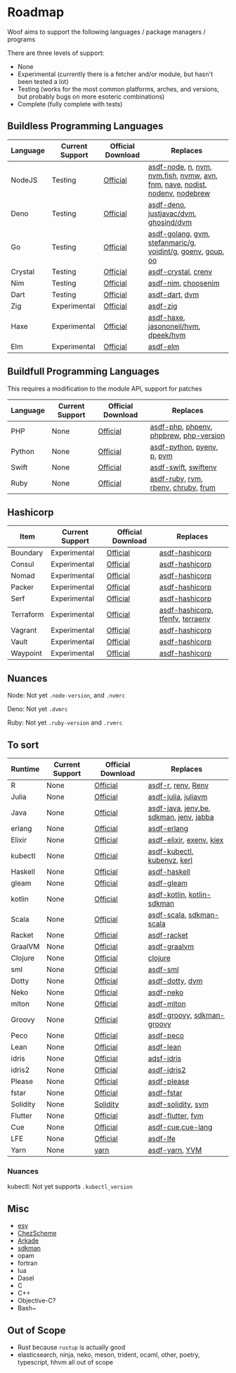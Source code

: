 # Roadmap

Woof aims to support the following languages / package managers / programs

There are three levels of support:

- None
- Experimental (currently there is a fetcher and/or module, but hasn't been tested a lot)
- Testing (works for the most common platforms, arches, and versions, but probably bugs on more esoteric combinations)
- Complete (fully complete with tests)

## Buildless Programming Languages

| Language | Current Support | Official Download                                   | Replaces                                                                                                                                                                                                                                                                                                                                                                                                                                                                               |
| -------- | --------------- | --------------------------------------------------- | -------------------------------------------------------------------------------------------------------------------------------------------------------------------------------------------------------------------------------------------------------------------------------------------------------------------------------------------------------------------------------------------------------------------------------------------------------------------------------------- |
| NodeJS   | Testing         | [Official](https://github.com/nodejs/node)          | [asdf-node](https://github.com/asdf-vm/asdf-node), [n](https://github.com/tj/n), [nvm](https://github.com/nvm-sh/nvm), [nvm.fish](https://github.com/jorgebucaran/nvm.fish), [nvmw](https://github.com/hakobera/nvmw), [avn](https://github.com/wbyoung/avn), [fnm](https://github.com/Schniz/fnm), [nave](https://github.com/isaacs/nave), [nodist](https://github.com/nullivex/nodist), [nodenv](https://github.com/nodenv/nodenv), [nodebrew](https://github.com/hokaccha/nodebrew) |
| Deno     | Testing         | [Official](https://github.com/denoland/deno)        | [asdf-deno](https://github.com/asdf-community/asdf-deno), [justjavac/dvm](https://github.com/justjavac/dvm), [ghosind/dvm](https://github.com/ghosind/dvm)                                                                                                                                                                                                                                                                                                                             |
| Go       | Testing         | [Official](https://github.com/google/go-github)     | [asdf-golang](https://github.com/kennyp/asdf-golang), [gvm](https://github.com/moovweb/gvm), [stefanmaric/g](https://github.com/stefanmaric/g), [voidint/g](https://github.com/voidint/g), [goenv](https://github.com/syndbg/goenv), [goup](https://github.com/owenthereal/goup), [oo](https://github.com/hit9/oo)                                                                                                                                                                     |
| Crystal  | Testing         | [Official](https://github.com/crystal-lang/crystal) | [asdf-crystal](https://github.com/asdf-community/asdf-crystal), [crenv](https://github.com/crenv/crenv)                                                                                                                                                                                                                                                                                                                                                                                |
| Nim      | Testing         | [Official](https://github.com/nim-lang/Nim)         | [asdf-nim](https://github.com/asdf-community/asdf-nim), [choosenim](https://github.com/dom96/choosenim)                                                                                                                                                                                                                                                                                                                                                                                |
| Dart     | Testing         | [Official](https://dart.dev)                        | [asdf-dart](https://github.com/PatOConnor43/asdf-dart), [dvm](https://github.com/cbracken/dvm)                                                                                                                                                                                                                                                                                                                                                                                         |
| Zig      | Experimental    | [Official](https://github.com/ziglang/zig)          | [asdf-zig](https://github.com/cheetah/asdf-zig)                                                                                                                                                                                                                                                                                                                                                                                                                                        |
| Haxe     | Experimental    | [Official](https://haxe.org/download)               | [asdf-haxe](https://github.com/asdf-community/asdf-haxe), [jasononeil/hvm](https://github.com/jasononeil/hvm), [dpeek/hvm](https://github.com/dpeek/hvm)                                                                                                                                                                                                                                                                                                                               |
| Elm      | Experimental    | [Official](https://github.com/elm/compiler)         | [asdf-elm](https://github.com/asdf-community/asdf-elm)                                                                                                                                                                                                                                                                                                                                                                                                                                 |

## Buildfull Programming Languages

This requires a modification to the module API, support for patches

| Language | Current Support | Official Download                             | Replaces                                                                                                                                                                                                   |
| -------- | --------------- | --------------------------------------------- | ---------------------------------------------------------------------------------------------------------------------------------------------------------------------------------------------------------- |
| PHP      | None            | [Official](https://github.com/php/php-src)    | [asdf-php](https://github.com/asdf-community/asdf-php), [phpenv](https://github.com/phpenv/phpenv), [phpbrew](https://github.com/phpbrew/phpbrew), [php-version](https://github.com/wilmoore/php-version)  |
| Python   | None            | [Official](https://github.com/python/cpython) | [asdf-python](https://github.com/asdf-vm/asdf-python), [pyenv](https://github.com/pyenv/pyenv), [p](https://github.com/qw3rtman/p), [pvm](https://github.com/DrPandemic/pvm)                               |
| Swift    | None            | [Official](https://github.com/apple/swift)    | [asdf-swift](https://github.com/fcrespo82/asdf-swift), [swiftenv](https://github.com/kylef/swiftenv)                                                                                                       |
| Ruby     | None            | [Official](https://github.com/ruby/ruby)      | [asdf-ruby](https://github.com/asdf-vm/asdf-ruby), [rvm](https://rvm.io), [rbenv](https://github.com/rbenv/rbenv), [chruby](https://github.com/postmodern/chruby), [frum](https://github.com/TaKO8Ki/frum) |

## Hashicorp

| Item      | Current Support | Official Download                                    | Replaces                                                                                                                                                       |
| --------- | --------------- | ---------------------------------------------------- | -------------------------------------------------------------------------------------------------------------------------------------------------------------- |
| Boundary  | Experimental    | [Official](https://www.boundaryproject.io/downloads) | [asdf-hashicorp](https://github.com/asdf-community/asdf-hashicorp)                                                                                             |
| Consul    | Experimental    | [Official](https://www.consul.io/downloads)          | [asdf-hashicorp](https://github.com/asdf-community/asdf-hashicorp)                                                                                             |
| Nomad     | Experimental    | [Official](https://www.nomad.io/downloads)           | [asdf-hashicorp](https://github.com/asdf-community/asdf-hashicorp)                                                                                             |
| Packer    | Experimental    | [Official](https://www.packer.io/downloads)          | [asdf-hashicorp](https://github.com/asdf-community/asdf-hashicorp)                                                                                             |
| Serf      | Experimental    | [Official](https://www.serf.io/downloads.html)       | [asdf-hashicorp](https://github.com/asdf-community/asdf-hashicorp)                                                                                             |
| Terraform | Experimental    | [Official](https://www.terraform.io/downloads)       | [asdf-hashicorp](https://github.com/asdf-community/asdf-hashicorp), [tfenfv](https://github.com/tfutils/tfenv), [terraenv](https://github.com/aaratn/terraenv) |
| Vagrant   | Experimental    | [Official](https://www.vagrant.io/downloads)         | [asdf-hashicorp](https://github.com/asdf-community/asdf-hashicorp)                                                                                             |
| Vault     | Experimental    | [Official](https://www.vaultproject.io/downloads)    | [asdf-hashicorp](https://github.com/asdf-community/asdf-hashicorp)                                                                                             |
| Waypoint  | Experimental    | [Official](https://www.waypointproject.io/downloads) | [asdf-hashicorp](https://github.com/asdf-community/asdf-hashicorp)                                                                                             |

## Nuances

Node: Not yet `.node-version`, and `.nvmrc`

Deno: Not yet `.dvmrc`

Ruby: Not yet `.ruby-version` and `.rvmrc`

## To sort

| Runtime  | Current Support | Official Download                                        | Replaces                                                                                                                                                                                              |
| -------- | --------------- | -------------------------------------------------------- | ----------------------------------------------------------------------------------------------------------------------------------------------------------------------------------------------------- |
| R        | None            | [Official](https://www.r-project.org)                    | [asdf-r](https://github.com/asdf-community/asdf-R), [renv](https://github.com/rstudio/renv), [Renv](https://github.com/viking/Renv)                                                                   |
| Julia    | None            | [Official](https://github.com/JuliaLang/julia)           | [asdf-julia](https://github.com/rkyleg/asdf-julia), [juliavm](https://github.com/pmargreff/juliavm)                                                                                                   |
| Java     | None            | [Official](https://github.com/openjdk/jdk)               | [asdf-java](https://github.com/halcyon/asdf-java), [jenv.be](https://www.jenv.be), [sdkman](https://sdkman.io), [jenv](https://github.com/linux-china/jenv), [jabba](https://github.com/shyiko/jabba) |
| erlang   | None            | [Official](https://github.com/erlang/otp)                | [asdf-erlang](https://github.com/asdf-vm/asdf-erlang)                                                                                                                                                 |
| Elixir   | None            | [Official](https://github.com/elixir-lang/elixir)        | [asdf-elixir](https://github.com/asdf-vm/asdf-elixir), [exenv](https://github.com/exenv/exenv), [kiex](https://github.com/taylor/kiex)                                                                |
| kubectl  | None            | [Official](https://github.com/kubernetes/kubectl)        | [asdf-kubectl](https://github.com/asdf-community/asdf-kubectl), [kubenvz](https://github.com/nutellinoit/kubenvz), [kerl](https://github.com/kerl/kerl)                                               |
| Haskell  | None            | [Official](https://github.com/ghc/ghc)                   | [asdf-haskell](https://github.com/asdf-community/asdf-haskell)                                                                                                                                        |
| gleam    | None            | [Official](https://github.com/gleam-lang/gleam)          | [asdf-gleam](https://github.com/asdf-community/asdf-gleam)                                                                                                                                            |
| kotlin   | None            | [Official](https://github.com/JetBrains/kotlin)          | [asdf-kotlin](https://github.com/asdf-community/asdf-kotlin), [kotlin-sdkman](https://sdkman.io/sdks#kotlin)                                                                                          |
| Scala    | None            | [Official](https://github.com/lampepfl/dotty)            | [asdf-scala](https://github.com/sylph01/asdf-scala), [sdkman-scala](https://sdkman.io/sdks#scala)                                                                                                     |
| Racket   | None            | [Official](https://github.com/racket/racket)             | [asdf-racket](https://github.com/asdf-community/asdf-racket)                                                                                                                                          |
| GraalVM  | None            | [Official](https://github.com/oracle/graal)              | [asdf-graalvm](https://github.com/asdf-community/asdf-graalvm)                                                                                                                                        |
| Clojure  | None            | [Official](https://github.com/clojure/clojure)           | [clojure](https://github.com/asdf-community/asdf-clojure)                                                                                                                                             |
| sml      | None            | [Official](https://smlnj.org)                            | [asdf-sml](https://github.com/asdf-community/asdf-sml)                                                                                                                                                |
| Dotty    | None            | [Official](https://github.com/lampepfl/dotty)            | [asdf-dotty](https://github.com/asdf-community/asdf-dotty), [dvm](https://github.com/d-ogxwx/dvm)                                                                                                     |
| Neko     | None            | [Official](https://github.com/HaxeFoundation/neko)       | [asdf-neko](https://github.com/asdf-community/asdf-neko)                                                                                                                                              |
| mlton    | None            | [Official](https://github.com/MLton/mlton)               | [asdf-mlton](https://github.com/asdf-community/asdf-mlton)                                                                                                                                            |
| Groovy   | None            | [Official](https://github.com/apache/groovy)             | [asdf-groovy](https://github.com/weibemoura/asdf-groovy), [sdkman-groovy](https://sdkman.io/sdks#groovy)                                                                                              |
| Peco     | None            | [Official](https://github.com/peco/peco)                 | [asdf-peco](https://github.com/asdf-community/asdf-peco)                                                                                                                                              |
| Lean     | None            | [Official](https://github.com/leanprover/lean4)          | [asdf-lean](https://github.com/asdf-community/asdf-lean)                                                                                                                                              |
| idris    | None            | [Official](https://www.idris-lang.org)                   | [adsf-idris](https://github.com/asdf-community/asdf-idris)                                                                                                                                            |
| idris2   | None            | [Official](https://github.com/idris-lang/Idris2)         | [asdf-idris2](https://github.com/asdf-community/asdf-idris2)                                                                                                                                          |
| Please   | None            | [Official](https://github.com/thought-machine/please)    | [asdf-please](https://github.com/asdf-community/asdf-please)                                                                                                                                          |
| fstar    | None            | [Official](https://github.com/FStarLang/FStar)           | [asdf-fstar](https://github.com/asdf-community/asdf-fstar)                                                                                                                                            |
| Solidity | None            | [Solidity](https://github.com/ethereum/solidity)         | [asdf-solidity](https://github.com/refillic/asdf-solidity), [svm](https://github.com/web3j/svm)                                                                                                       |
| Flutter  | None            | [Official](https://docs.flutter.dev/get-started/install) | [asdf-flutter](https://github.com/oae/asdf-flutter), [fvm](https://github.com/befovy/fvm)                                                                                                             |
| Cue      | None            | [Official](https://cuelang.org)                          | [asdf-cue](https://github.com/asdf-community/asdf-cue),[cue-lang](https://github.com/cue-lang/cue)                                                                                                    |
| LFE      | None            | [Official](https://lfe.io)                               | [asdf-lfe](https://github.com/asdf-community/asdf-lfe)                                                                                                                                                |
| Yarn     | None            | [yarn](https://github.com/tophat/yvm)                    | [asdf-yarn](https://github.com/twuni/asdf-yarn), [YVM](https://github.com/tophat/yvm)                                                                                                                 |

### Nuances

kubectl: Not yet supports `.kubectl_version`

## Misc

- [esy](https://github.com/esy/esy)
- [ChezScheme](https://github.com/asdf-community/asdf-chezscheme)
- [Arkade](https://github.com/alexellis/arkade)
- [sdkman](https://sdkman.io)
- opam
- fortran
- lua
- Dasel
- C
- C++
- Objective-C?
- Bash~

## Out of Scope

- Rust because `rustup` is actually good
- elasticsearch, ninja, neko, meson, trident, ocaml, other, poetry, typescript, hhvm all out of scope
